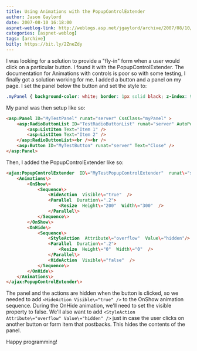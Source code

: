 ```yaml
---
title: Using Animations with the PopupControlExtender
author: Jason Gaylord
date: 2007-08-10 16:18:00
aspnet-weblog-link: http://weblogs.asp.net/jgaylord/archive/2007/08/10/using-animations-with-the-popupcontrolextender.aspx
categories: [aspnet-weblog]
tags: [archive]
bitly: https://bit.ly/2ZneZdy
---
```


I was looking for a solution to provide a "fly-in" form when a user would click on a particular button. I found it with the PopupControlExtender. The documentation for Animations with controls is poor so with some testing, I finally got a solution working for me. I added a button and a panel on my page. I set the panel below the button and set the style to:

```css
.myPanel { background-color: white; border: 1px solid black; z-index: 99; width: 0px; height: 0px; }
```

My panel was then setup like so:

```html
<asp:Panel ID="MyTestPanel" runat="server" CssClass="myPanel" >
    <asp:RadioButtonList ID="TestRadioButtonList" runat="server" AutoPostBack="true">
        <asp:ListItem Text="Item 1" />
        <asp:ListItem Text="Item 2" />
    </asp:RadioButtonList><br /><br />
    <asp:Button ID="MyTestButton" runat="server" Text="Close" />
</asp:Panel>
```

Then, I added the PopupControlExtender like so:

```html
<ajax:PopupControlExtender  ID\="MyTestPopupControlExtender"  runat\="server" TargetControlID\="TestButton"  PopupControlID\="MyTestPanel"  Position\="Bottom">
    <Animations\>
        <OnShow\>
            <Sequence\>
                <HideAction  Visible\="true"  />
                <Parallel  Duration\=".2">
                    <Resize  Height\="200"  Width\="300"  />
                </Parallel\>
            </Sequence\>
        </OnShow\>
        <OnHide\>
            <Sequence\>
                <StyleAction  Attribute\="overflow"  Value\="hidden"/>
                <Parallel  Duration\=".2">
                    <Resize  Height\="0"  Width\="0"  />
                </Parallel\>
                <HideAction  Visible\="false"  />
            </Sequence\>
        </OnHide\>
    </Animations\>
</ajax:PopupControlExtender\>
```

The panel and the actions are hidden when the button is clicked, so we needed to add `<HideAction Visible\="true" />` to the OnShow animation sequence. During the OnHide animation, we'll need to set the visible property to false. We'll also want to add `<StyleAction Attribute\="overflow" Value\="hidden" />` just in case the user clicks on another button or form item that postbacks. This hides the contents of the panel.

Happy programming!